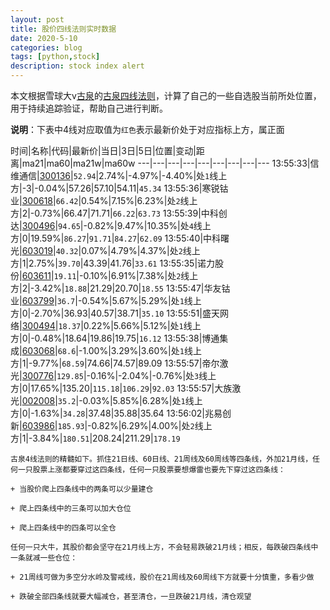 ```yaml
---
layout: post
title: 股价四线法则实时数据
date: 2020-5-10
categories: blog
tags: [python,stock]
description: stock index alert
---
```



本文根据雪球大v[古泉](https://xueqiu.com/u/7148646888)的[古泉四线法则](https://xueqiu.com/7148646888/130498192)，计算了自己的一些自选股当前所处位置，用于持续追踪验证，帮助自己进行判断。

**说明**：下表中4线对应取值为`红色`表示最新价处于对应指标上方，属正面

时间|名称|代码|最新价|当日|3日|5日|位置|变动|距离|ma21|ma60|ma21w|ma60w
---|---|---|---|---|---|---|---|---
13:55:33|信维通信|[300136](https://xueqiu.com/S/SZ300136)|`52.94`|2.74%|-4.97%|-4.40%|处`1`线上方|-3|-0.04%|57.26|57.10|54.11|`45.34`
13:55:36|寒锐钴业|[300618](https://xueqiu.com/S/SZ300618)|`66.42`|0.54%|7.15%|6.23%|处`2`线上方|2|-0.73%|66.47|71.71|`66.22`|`63.73`
13:55:39|中科创达|[300496](https://xueqiu.com/S/SZ300496)|`94.65`|-0.82%|9.47%|10.35%|处`4`线上方|0|19.59%|`86.27`|`91.71`|`84.27`|`62.09`
13:55:40|中科曙光|[603019](https://xueqiu.com/S/SH603019)|`40.32`|0.07%|4.79%|4.37%|处`2`线上方|1|2.75%|`39.70`|43.39|41.76|`33.61`
13:55:35|诺力股份|[603611](https://xueqiu.com/S/SH603611)|`19.11`|-0.10%|6.91%|7.38%|处`2`线上方|2|-3.42%|`18.88`|21.29|20.70|`18.55`
13:55:47|华友钴业|[603799](https://xueqiu.com/S/SH603799)|`36.7`|-0.54%|5.67%|5.29%|处`1`线上方|0|-2.70%|36.93|40.57|38.71|`35.10`
13:55:51|盛天网络|[300494](https://xueqiu.com/S/SZ300494)|`18.37`|0.22%|5.66%|5.12%|处`1`线上方|0|-0.48%|18.64|19.86|19.75|`16.12`
13:55:38|博通集成|[603068](https://xueqiu.com/S/SH603068)|`68.6`|-1.00%|3.29%|3.60%|处`1`线上方|1|-9.77%|`68.59`|74.66|74.57|89.09
13:55:57|帝尔激光|[300776](https://xueqiu.com/S/SZ300776)|`129.85`|-0.16%|-2.04%|-0.76%|处`3`线上方|0|17.65%|135.20|`115.18`|`106.29`|`92.03`
13:55:57|大族激光|[002008](https://xueqiu.com/S/SZ002008)|`35.2`|-0.03%|5.85%|6.28%|处`1`线上方|0|-1.63%|`34.28`|37.48|35.88|35.64
13:56:02|兆易创新|[603986](https://xueqiu.com/S/SH603986)|`185.93`|-0.82%|6.29%|4.00%|处`2`线上方|1|-3.84%|`180.51`|208.24|211.29|`178.19`

```
古泉4线法则的精髓如下。抓住21日线、60日线、21周线及60周线等四条线，外加21月线，任何一只股票上涨都要穿过这四条线，任何一只股票要想爆雷也要先下穿过这四条线：

+ 当股价爬上四条线中的两条可以少量建仓

+ 爬上四条线中的三条可以加大仓位

+ 爬上四条线中的四条可以全仓

任何一只大牛，其股价都会坚守在21月线上方，不会轻易跌破21月线；相反，每跌破四条线中一条就减一些仓位：

+ 21周线可做为多空分水岭及警戒线，股价在21周线及60周线下方就要十分慎重，多看少做

+ 跌破全部四条线就要大幅减仓，甚至清仓，一旦跌破21月线，清仓观望
```